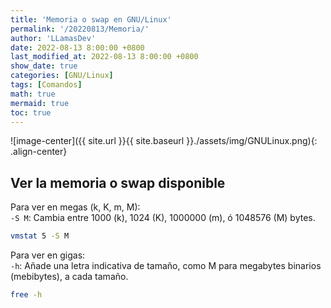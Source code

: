```yaml
---
title: 'Memoria o swap en GNU/Linux'
permalink: '/20220813/Memoria/'
author: 'LLamasDev'
date: 2022-08-13 8:00:00 +0800
last_modified_at: 2022-08-13 8:00:00 +0800
show_date: true
categories: [GNU/Linux]
tags: [Comandos]
math: true
mermaid: true
toc: true
---
```


![image-center]({{ site.url }}{{ site.baseurl }}./assets/img/GNULinux.png){: .align-center}

## Ver la memoria o swap disponible

Para ver en megas (k, K, m, M):  
`-S M`: Cambia entre 1000 (k), 1024 (K), 1000000 (m), ó 1048576 (M) bytes.
```bash
vmstat 5 -S M
```

Para ver en gigas:  
`-h`: Añade una letra indicativa de tamaño, como M para megabytes binarios (mebibytes), a cada tamaño.
```bash
free -h
```